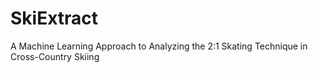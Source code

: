 # SkiExtract
A Machine Learning Approach to Analyzing the 2:1 Skating Technique in Cross-Country Skiing


